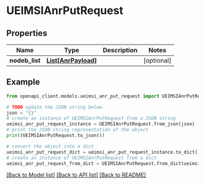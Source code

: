 # UEIMSIAnrPutRequest


## Properties

Name | Type | Description | Notes
------------ | ------------- | ------------- | -------------
**nodeb_list** | [**List[AnrPayload]**](AnrPayload.md) |  | [optional] 

## Example

```python
from openapi_client.models.ueimsi_anr_put_request import UEIMSIAnrPutRequest

# TODO update the JSON string below
json = "{}"
# create an instance of UEIMSIAnrPutRequest from a JSON string
ueimsi_anr_put_request_instance = UEIMSIAnrPutRequest.from_json(json)
# print the JSON string representation of the object
print(UEIMSIAnrPutRequest.to_json())

# convert the object into a dict
ueimsi_anr_put_request_dict = ueimsi_anr_put_request_instance.to_dict()
# create an instance of UEIMSIAnrPutRequest from a dict
ueimsi_anr_put_request_from_dict = UEIMSIAnrPutRequest.from_dict(ueimsi_anr_put_request_dict)
```
[[Back to Model list]](../README.md#documentation-for-models) [[Back to API list]](../README.md#documentation-for-api-endpoints) [[Back to README]](../README.md)


